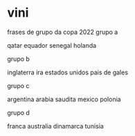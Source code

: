 # vini
frases de grupo da copa 2022
grupo a

qatar
equador
senegal
holanda

grupo b

inglaterra
ira
estados unidos
pais de gales

grupo c

argentina
arabia saudita
mexico
polonia

grupo d

franca
australia
dinamarca
tunisia
